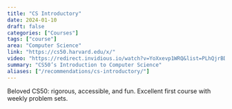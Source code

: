 ```yaml
---
title: "CS Introductory"
date: 2024-01-10
draft: false
categories: ["Courses"]
tags: ["course"]
area: "Computer Science"
link: "https://cs50.harvard.edu/x/"
video: "https://redirect.invidious.io/watch?v=YoXxevp1WRQ&list=PLhQjrBD2T382_R182iC2gNZI9HzWFMC_8"
summary: "CS50’s Introduction to Computer Science"
aliases: ["/recommendations/cs-introductory/"]
---
```


Beloved CS50: rigorous, accessible, and fun. Excellent first course with weekly problem sets.

